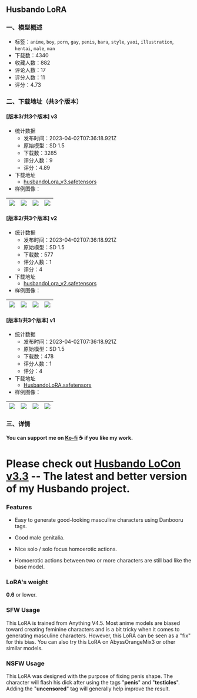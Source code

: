 ## Husbando LoRA
### 一、模型概述

- 标签：`anime`, `boy`, `porn`, `gay`, `penis`, `bara`, `style`, `yaoi`, `illustration`, `hentai`, `male`, `man`
- 下载数：4340
- 收藏人数：882
- 评论人数：17
- 评分人数：11
- 评分：4.73

### 二、下载地址（共3个版本）

#### [版本3/共3个版本] v3

- 统计数据
  - 发布时间：2023-04-02T07:36:18.921Z
  - 原始模型：SD 1.5
  - 下载数：3285
  - 评分人数：9
  - 评分：4.89
- 下载地址
  - [husbandoLora_v3.safetensors](https://civitai.com/api/download/models/16518)
- 样例图像：

| <img src="https://image.civitai.com/xG1nkqKTMzGDvpLrqFT7WA/49d2a2c8-7e0d-4090-0f1a-a4d85ba52100/width=450/166674.jpeg" /> | <img src="https://image.civitai.com/xG1nkqKTMzGDvpLrqFT7WA/a061f1fb-b093-4646-b4c4-9f456774e200/width=450/223240.jpeg" /> | <img src="https://image.civitai.com/xG1nkqKTMzGDvpLrqFT7WA/3b1e9e40-2c44-47a9-0b1e-d757e8e8b000/width=450/222876.jpeg" /> | <img src="https://image.civitai.com/xG1nkqKTMzGDvpLrqFT7WA/f351fa91-e5e3-4011-84ad-51310ecf5500/width=450/166676.jpeg" /> |
| ---- | ---- | ---- | ---- |

#### [版本2/共3个版本] v2

- 统计数据
  - 发布时间：2023-04-02T07:36:18.921Z
  - 原始模型：SD 1.5
  - 下载数：577
  - 评分人数：1
  - 评分：4
- 下载地址
  - [husbandoLora_v2.safetensors](https://civitai.com/api/download/models/12803)
- 样例图像：

| <img src="https://image.civitai.com/xG1nkqKTMzGDvpLrqFT7WA/575f6071-05f4-43eb-b924-de2289812a00/width=450/123922.jpeg" /> | <img src="https://image.civitai.com/xG1nkqKTMzGDvpLrqFT7WA/0bfcce85-b4dd-4b9f-88b0-a56fd1c98700/width=450/123921.jpeg" /> | <img src="https://image.civitai.com/xG1nkqKTMzGDvpLrqFT7WA/862a31f9-4f0c-4c89-fff7-3cc927826900/width=450/133710.jpeg" /> | <img src="https://image.civitai.com/xG1nkqKTMzGDvpLrqFT7WA/2de16e97-7f7e-490d-7288-aacdb275d400/width=450/123920.jpeg" /> |
| ---- | ---- | ---- | ---- |

#### [版本1/共3个版本] v1

- 统计数据
  - 发布时间：2023-04-02T07:36:18.921Z
  - 原始模型：SD 1.5
  - 下载数：478
  - 评分人数：1
  - 评分：4
- 下载地址
  - [HusbandoLoRA.safetensors](https://civitai.com/api/download/models/9116)
- 样例图像：

| <img src="https://image.civitai.com/xG1nkqKTMzGDvpLrqFT7WA/5d52e9bb-fe49-4a35-3562-a149ad3d5b00/width=450/87364.jpeg" /> | <img src="https://image.civitai.com/xG1nkqKTMzGDvpLrqFT7WA/db3d7f9b-c88d-4ef6-ebf8-f9f164f1ee00/width=450/87740.jpeg" /> | <img src="https://image.civitai.com/xG1nkqKTMzGDvpLrqFT7WA/7415b836-b574-4dc1-91a7-80dd84c16400/width=450/89948.jpeg" /> | <img src="https://image.civitai.com/xG1nkqKTMzGDvpLrqFT7WA/955fa424-99a4-4c35-a47a-e770a464f400/width=450/87365.jpeg" /> |
| ---- | ---- | ---- | ---- |


### 三、详情
<p><strong>You can support me on </strong><a target="_blank" rel="ugc" href="https://ko-fi.com/koolchh"><strong>Ko-fi</strong></a><strong> ☕ if you like my work.</strong></p><p></p><h1><strong>Please check out </strong><a target="_blank" rel="ugc" href="https://civitai.com/models/19263/husbando-locon"><strong>Husbando LoCon v3.3</strong></a><strong> -- The latest and better version of my Husbando project.</strong></h1><p></p><h3>Features</h3><ul><li><p>Easy to generate good-looking masculine characters using Danbooru tags.</p></li><li><p>Good male genitalia.</p></li><li><p>Nice solo / solo focus homoerotic actions.</p></li><li><p>Homoerotic actions between two or more characters are still bad like the base model.</p></li></ul><h3>LoRA's weight</h3><p><strong>0.6</strong> or lower.</p><p></p><h3>SFW Usage</h3><p>This LoRA is trained from Anything V4.5. Most anime models are biased toward creating feminine characters and is a bit tricky when it comes to generating masculine characters. However, this LoRA can be seen as a "fix" for this bias. You can also try this LoRA on AbyssOrangeMix3 or other similar models.</p><h3>NSFW Usage</h3><p>This LoRA was designed with the purpose of fixing penis shape. The character will flash his dick after using the tags "<strong>penis</strong>" and "<strong>testicles</strong>". Adding the "<strong>uncensored</strong>" tag will generally help improve the result.</p>